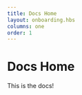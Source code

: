 ```yaml
---
title: Docs Home
layout: onboarding.hbs
columns: one
order: 1
---
```


<h1>Docs Home</h1>

This is the docs!